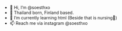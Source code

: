 - 👋 Hi, I’m @soesthxo
- 👀 Thailand born, Finland based. 
- 🌱 I’m currently learning html (Beside that is nursing🤭)
- 📫 Reach me via instagram @soesthxo

<!---
soesthxo/soesthxo is a ✨ special ✨ repository because its `README.md` (this file) appears on your GitHub profile.
You can click the Preview link to take a look at your changes.
--->
